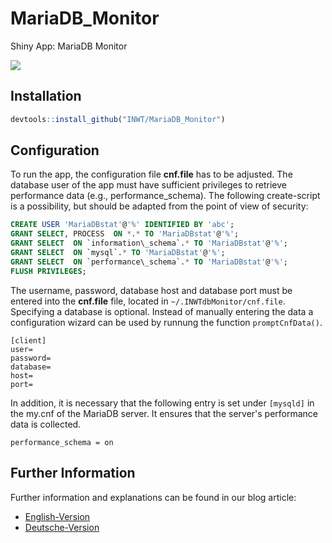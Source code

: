 # MariaDB_Monitor
Shiny App: MariaDB Monitor

![](http://www.inwt-statistics.de/files/INWT/images_blog/MariaDBAppHome.PNG)

## Installation

```r
devtools::install_github("INWT/MariaDB_Monitor")
```

## Configuration
To run the app, the configuration file **cnf.file** has to be adjusted. The database user of the app 
must have sufficient privileges to retrieve performance data (e.g., performance_schema). The following 
create-script is a possibility, but should be adapted from the point of view of security:

```SQL
CREATE USER 'MariaDBstat'@'%' IDENTIFIED BY 'abc';
GRANT SELECT, PROCESS  ON *.* TO 'MariaDBstat'@'%';
GRANT SELECT  ON `information\_schema`.* TO 'MariaDBstat'@'%';
GRANT SELECT  ON `mysql`.* TO 'MariaDBstat'@'%';
GRANT SELECT  ON `performance\_schema`.* TO 'MariaDBstat'@'%';
FLUSH PRIVILEGES;
```

The username, password, database host and database port must
be entered into the **cnf.file** file, located in `~/.INWTdbMonitor/cnf.file`. 
Specifying a database is optional.
Instead of manually entering the data a configuration wizard
can be used by runnung the function `promptCnfData()`.

```
[client]
user=
password=
database=
host=
port=
```

In addition, it is necessary that the following entry is set under `[mysqld]` in the my.cnf of the MariaDB server. It ensures that the server's performance data is collected.

```
performance_schema = on
```

## Further Information
Further information and explanations can be found in our blog article: 

- [English-Version](https://www.inwt-statistics.com/read-blog/mariadb-monitor.html)
- [Deutsche-Version](https://www.inwt-statistics.de/blog-artikel-lesen/mariadb_monitor.html)
